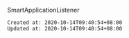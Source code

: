
SmartApplicationListener

    Created at: 2020-10-14T09:40:54+08:00
    Updated at: 2020-10-14T09:40:54+08:00

